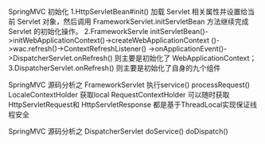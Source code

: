 SpringMVC 初始化
1.HttpServletBean#init()  加载 Servlet 相关属性并设置给当前 Servlet 对象，然后调用 FrameworkServlet.initServletBean 方法继续完成 Servlet 的初始化操作。
2.FrameworkServle initServletBean()->initWebApplicationContext()->createWebApplicationContext ()->wac.refresh()->ContextRefreshListener()
->onApplicationEvent()->DispatcherServlet.onRefresh() 则主要是初始化了 WebApplicationContext；
3.DispatcherServlet.onRefresh()  则主要是初始化了自身的九个组件

SpringMVC 源码分析之 FrameworkServlet
执行service()
processRequest()
LocaleContextHolder  获取local
RequestContextHolder 可以随时获取    HttpServletRequest和 HttpServletResponse
都是基于ThreadLocal实现保证线程安全

SpringMVC 源码分析之  DispatcherServlet
doService()
doDispatch()